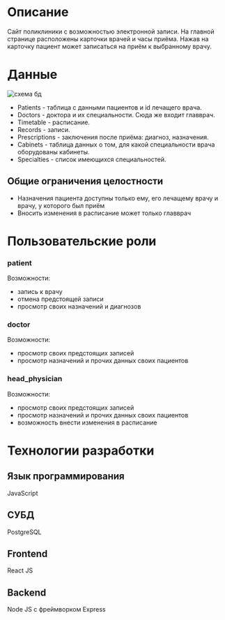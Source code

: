 # Описание
Сайт поликлиники с возможностью электронной записи.
На главной странице расположены карточки врачей и часы приёма. Нажав на карточку пациент может записаться на приём к выбранному врачу.
# Данные
![схема бд](https://user-images.githubusercontent.com/106030709/206863699-13337552-a3fa-4c31-a369-544c5f779900.png)
- Patients - таблица с данными пациентов и id лечащего врача.
- Doctors - доктора и их специальности. Сюда же входит главврач.
- Timetable - расписание.
- Records - записи.
- Prescriptions - заключения после приёма: диагноз, назначения.
- Cabinets - таблица данных о том, для какой специальности врача оборудованы кабинеты.
- Specialties - список имеющихся специальностей.
## Общие ограничения целостности
- Назначения пациента доступны только ему, его лечащему врачу и врачу, у которого был приём
- Вносить изменения в расписание может только главврач
# Пользовательские роли
### patient
Возможности:
- запись к врачу
- отмена предстоящей записи
- просмотр своих назначений и диагнозов
### doctor
Возможности:
- просмотр своих предстоящих записей
- просмотр назначений и прочих данных своих пациентов
### head_physician
Возможности:
- просмотр своих предстоящих записей
- просмотр назначений и прочих данных своих пациентов
- возможность внести изменения в расписание
# Технологии разработки
## Язык программирования
JavaScript
## СУБД
PostgreSQL
## Frontend
React JS
## Backend
Node JS с фреймворком Express
